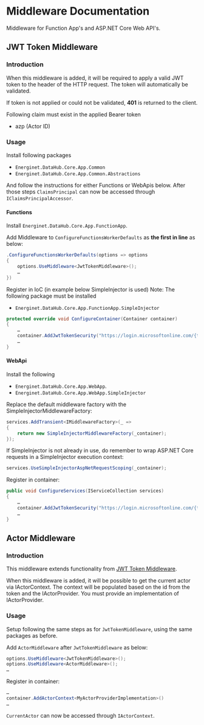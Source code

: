 # Middleware Documentation

Middleware for Function App's and ASP.NET Core Web API's.

## JWT Token Middleware

### Introduction

When this middleware is added, it will be required to apply a valid JWT token to the header of the HTTP request. The token will automatically be validated.

If token is not applied or could not be validated, **401** is returned to the client.

Following claim must exist in the applied Bearer token

- azp (Actor ID)

### Usage

Install following packages

- `Energinet.DataHub.Core.App.Common`
- `Energinet.DataHub.Core.App.Common.Abstractions`

And follow the instructions for either Functions or WebApis below. After those steps `ClaimsPrincipal` can now be accessed through `IClaimsPrincipalAccessor`.

#### Functions

Install `Energinet.DataHub.Core.App.FunctionApp`.

Add Middleware to `ConfigureFunctionsWorkerDefaults` as **the first in line** as below:

```c#
.ConfigureFunctionsWorkerDefaults(options => options
{
    options.UseMiddleware<JwtTokenMiddleware>();
    …
})
```

Register in IoC (in example below SimpleInjector is used)
Note: The following package must be installed

- `Energinet.DataHub.Core.App.FunctionApp.SimpleInjector`

```c#
protected override void ConfigureContainer(Container container)
{
    …
    container.AddJwtTokenSecurity("https://login.microsoftonline.com/{tenantId}/v2.0/.well-known/openid-configuration", "audience")
    …
}
```

#### WebApi

Install the following

- `Energinet.DataHub.Core.App.WebApp`.
- `Energinet.DataHub.Core.App.WebApp.SimpleInjector`

Replace the default middleware factory with the SimpleInjectorMiddlewareFactory:

```c#
services.AddTransient<IMiddlewareFactory>(_ =>
{
    return new SimpleInjectorMiddlewareFactory(_container);
});
```

If SimpleInjector is not already in use, do remember to wrap ASP.NET Core requests in a SimpleInjector execution context:

```c#
services.UseSimpleInjectorAspNetRequestScoping(_container);
```

Register in container:

```c#
public void ConfigureServices(IServiceCollection services)
{
    …
    container.AddJwtTokenSecurity("https://login.microsoftonline.com/{tenantId}/v2.0/.well-known/openid-configuration", "audience")
    …
}
```

## Actor Middleware

### Introduction

This middleware extends functionality from [JWT Token Middleware](#jwt-token-middleware).

When this middleware is added, it will be possible to get the current actor via IActorContext. The context will be populated based on the id from the token and the IActorProvider. You must provide an implementation of IActorProvider.

### Usage

Setup following the same steps as for `JwtTokenMiddleware`, using the same packages as before.

Add `ActorMiddleware` after `JwtTokenMiddleware` as below:

```c#
options.UseMiddleware<JwtTokenMiddleware>();
options.UseMiddleware<ActorMiddleware>();
…
```

Register in container:

```c#
…
container.AddActorContext<MyActorProviderImplementation>()
…
```

`CurrentActor` can now be accessed through `IActorContext`.
